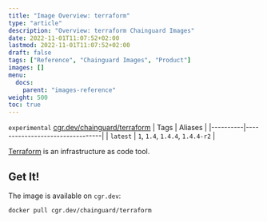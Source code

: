```yaml
---
title: "Image Overview: terraform"
type: "article"
description: "Overview: terraform Chainguard Images"
date: 2022-11-01T11:07:52+02:00
lastmod: 2022-11-01T11:07:52+02:00
draft: false
tags: ["Reference", "Chainguard Images", "Product"]
images: []
menu:
  docs:
    parent: "images-reference"
weight: 500
toc: true
---
```


`experimental` [cgr.dev/chainguard/terraform](https://github.com/chainguard-images/images/tree/main/images/terraform)
| Tags     | Aliases                         |
|----------|---------------------------------|
| `latest` | `1`, `1.4`, `1.4.4`, `1.4.4-r2` |



[Terraform](https://github.com/hashicorp/terraform) is an infrastructure as code tool.

## Get It!

The image is available on `cgr.dev`:

```
docker pull cgr.dev/chainguard/terraform
```

